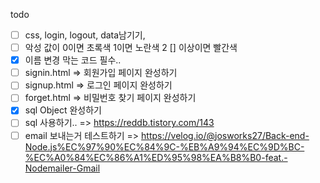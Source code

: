 todo
- [ ] css, login, logout, data남기기, 
- [ ] 악성 값이 0이면 초록색 1이면 노란색 2 [] 이상이면 빨간색
- [X] 이름 변경 막는 코드 필수..
- [ ] signin.html => 회원가입 페이지 완성하기
- [ ] signup.html => 로그인 페이지 완성하기
- [ ] forget.html => 비밀번호 찾기 페이지 완성하기
- [X] sql Object 완성하기
- [ ] sql 사용하기.. => https://reddb.tistory.com/143
- [ ] email 보내는거 테스트하기 => https://velog.io/@josworks27/Back-end-Node.js%EC%97%90%EC%84%9C-%EB%A9%94%EC%9D%BC-%EC%A0%84%EC%86%A1%ED%95%98%EA%B8%B0-feat.-Nodemailer-Gmail